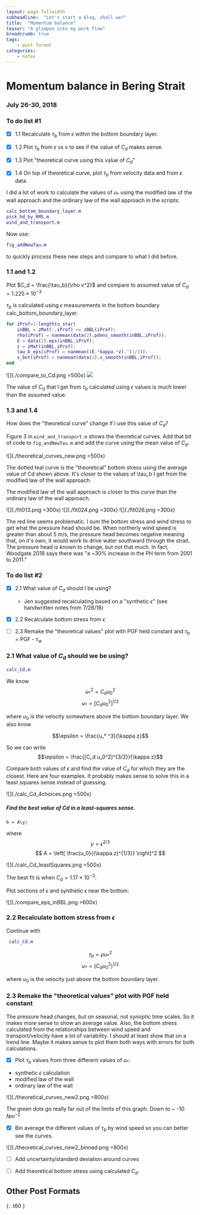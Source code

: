 ```yaml
---
layout: page-fullwidth
subheadline:  "Let's start a blog, shall we?"
title:  "Momentum balance"
teaser: "A glimpse into my work flow"
breadcrumb: true
tags:
    - post format
categories:
    - notes
---
```




# Momentum balance in Bering Strait
### July 26-30, 2018


### To do list #1
- [x] 1.1 Recalculate $\tau_b$ from $\epsilon$ within the bottom boundary layer.  
- [x] 1.2 Plot $\tau_b$  from $\epsilon$ vs v to see if the value of $C_d$ makes sense.
- [x] 1.3 Plot "theoretical curve using this value of $C_d$"
- [x] 1.4 On top of theoretical curve, plot $\tau_b$ from velocity data and from $\epsilon$ data.


I did a lot of work to calculate the values of $u_*$ using the modified law of the wall approach and the ordinary law of the wall approach in the scripts:

```Matlab
calc_bottom_boundary_layer.m
pick_hd_by_RMS.m
wind_and_transport.m
```

Now use:
```Matlab
fig_addNewTau.m
```
to quickly process these new steps and compare to what I did before.

### 1.1 and 1.2
Plot $C_d = \frac{\tau_b}{\rho v^2}$ and compare to assumed value of $C_d = 1.225  \times 10^{-3}$

$\tau_b$ is calculated using $\epsilon$ measurements in the bottom boundary calc_bottom_boundary_layer.

```Matlab
for iProf=1:length(u_star)
    inBBL = zMat(:,iProf) <= zBBL(iProf);
    rho(iProf) = nanmean(data(2).pdens_smooth(inBBL,iProf));
    E = data(2).eps(inBBL,iProf);
    z = zMat(inBBL,iProf);
    tau_b_eps(iProf) = nanmean((E.*kappa.*z).^(1/3));  
    v_bot(iProf) = nanmean(data(2).v_smooth(inBBL,iProf));
end
```

![](./compare_to_Cd.png =500x)
<img src="./compare_to_Cd.png">

The value of $C_d$ that I get from $\tau_b$ calculated using $\epsilon$ values is much lower than the assumed value.

### 1.3 and 1.4
How does the "theoretical curve" change if I use this value of $C_d$?

Figure 3 in `wind_and_transport.m` shows the theoretical curves. Add that bit of code to `fig_andNewTau.m` and add the curve using the mean value of $C_d$.

![](./theoretical_curves_new.png =500x)

The dotted teal curve is the "theoretical" bottom stress using the average value of Cd shown above. It's closer to the values of \tau_b I get from the modified law of the wall approach.

The modified law of the wall approach is closer to this curve than the ordinary law of the wall approach.

![](./fit013.png =300x)
![](./fit024.png =300x)
![](./fit026.png =300x)

The red line seems problematic. I sum the bottom stress and wind stress to get what the pressure head should be. When northerly wind speed is greater than about 5 m/s, the pressure head becomes negative meaning that, on it's own, it would work to drive water southward through the strait. The pressure head is known to change, but not that much. In fact, Woodgate 2018 says there was
"a ~30% increase in the PH term from 2001 to 2011."

### To do list #2
- [x] 2.1 What value of $C_d$ should I be using?
  * Jen suggested recalculating based on a "synthetic $\epsilon$" (see handwritten notes from 7/26/18)
- [x] 2.2 Recalculate bottom stress from $\epsilon$
- [ ] 2.3 Remake the "theoretical values" plot with PGF held constant and $\tau_b$ = PGF - $\tau_w$


### 2.1 What value of $C_d$ should we be using?
```Matlab
calc_Cd.m
```
We know
$$u_* ^2 = C_d u_0 ^2$$
$$u_* = [C_d u_0^2]^{1/2} $$

 where $u_0$ is the velocity somewhere above the bottom boundary layer. We also know

$$\epsilon = \frac{u_* ^3}{\kappa z}$$

So we can write
$$\epsilon = \frac{[C_d u_0^2]^{3/2}}{\kappa z}$$

Compare both values of $\epsilon$ and find the value of $C_d$ for which they are the closest. Here are four examples. It probably makes sense to solve this in a least squares sense instead of guessing.

![](./calc_Cd_4choices.png =500x)

##### Find the best value of Cd in a least-squares sense.

```
b = A\y;
```
where
$$ y = \epsilon^{2/3} $$
$$ A = \left[ \frac{u_0}{(\kappa z)^{1/3}} \right]^2 $$

![](./calc_Cd_leastSquares.png =500x)

The best fit is when $C_d = 1.17 \times 10^{-3}$.

Plot sections of $\epsilon$ and synthetic $\epsilon$ near the bottom:

![](./compare_eps_inBBL.png =600x)


### 2.2 Recalculate bottom stress from $\epsilon$

Continue with
```Matlab
 calc_Cd.m
```

$$\tau_b = \rho u_*^2$$
$$u_* = \left(C_d u_0^2 \right)^{1/2} $$


where $u_0$ is the velocity just above the bottom boundary layer.

### 2.3 Remake the "theoretical values" plot with PGF held constant
The pressure head changes, but on seasonal, not synoptic time scales. So it makes more sense to show an average value. Also, the bottom stress calculated from the relationships between wind speed and transport/velocity have a lot of variability. I should at least show that on a trend line. Maybe it makes sense to plot them both ways with errors for both calculations.

- [x] Plot $\tau_b$ values from three different values of $u_*$:
* synthetic $\epsilon$ calculation
* modified law of the wall
* ordinary law of the wall

![](./theoretical_curves_new2.png =800x)

The green dots go really far out of the limits of this graph. Down to ~ -10  $N m^{-2}$

- [x] Bin average the different values of $\tau_b$ by wind speed so you can better see the curves.

![](./theoretical_curves_new2_binned.png =800x)

- [ ] Add uncertainty/standard deviation around curves
- [ ] Add theoretical bottom stress using calculated $C_d$.


## Other Post Formats
{: .t60 }
